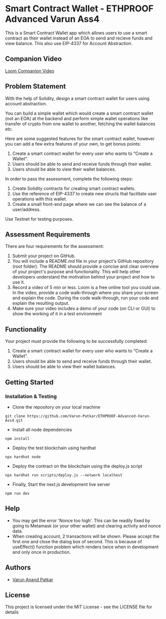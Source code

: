 # Smart Contract Wallet - ETHPROOF Advanced Varun Ass4

This is a Smart Contract Wallet app which allows users to use a smart contract as their wallet instead of an EOA to send and recieve funds and view balance. This also use EIP-4337 for Account Abstraction.

## Companion Video

[Loom Companion Video](https://www.loom.com/share/29003158ce56474eabfb30bfe17240f6?sid=c5166f5a-8b4c-47bf-8ed3-51aac104c4eb)

## Problem Statement

With the help of Solidity, design a smart contract wallet for users using account abstraction.

You can build a simple wallet which would create a smart contract wallet (not an EOA) at the backend and perform simple wallet operations like transfer of crypto from one wallet to another, fetching the wallet balances etc.

Here are some suggested features for the smart contract wallet, however you can add a few extra features of your own, to get bonus points:

1. Create a smart contract wallet for every user who wants to “Create a Wallet”.
2. Users should be able to send and receive funds through their wallet.
3. Users should be able to view their wallet balances.

In order to pass the assessment, complete the following steps:

1. Create Solidity contracts for creating smart contract wallets.
2. Use the reference of EIP-4337 to create new structs that facilitate user operations with this wallet.
3. Create a small front-end page where we can see the balance of a user/address.

Use Testnet for testing purposes.

## Assessment Requirements

There are four requirements for the assessment:

1. Submit your project on GitHub.
2. You will include a README.md file in your project's GitHub repository (root folder). The README should provide a concise and clear overview of your project's purpose and functionality. This will help other developers understand the motivation behind your project and how to use it.
3. Record a video of 5 min or less. Loom is a free online tool you could use. In the video, provide a code walk-through where you share your screen and explain the code. During the code walk-through, run your code and explain the resulting output.
4. Make sure your video includes a demo of your code (on CLI or GUI) to show the working of it in a test environment

## Functionality

Your project must provide the following to be successfully completed:

1. Create a smart contract wallet for every user who wants to “Create a Wallet”.
2. Users should be able to send and receive funds through their wallet.
3. Users should be able to view their wallet balances.

## Getting Started

### Installation & Testing

- Clone the repository on your local machine

```
git clone https://github.com/Varun-Patkar/ETHPROOF-Advanced-Varun-Ass4.git
```

- Install all node dependencies

```
npm install
```

- Deploy the test blockchain using hardhat

```
npx hardhat node
```

- Deploy the contract on the blockchain using the deploy.js script

```
npx hardhat run scripts/deploy.js --network localhost
```

- Finally, Start the next.js development live server

```
npm run dev
```

## Help

- You may get the error 'Nonce too high'. This can be readily fixed by going to Metamask (or your other wallet) and clearing activity and nonce data.
- When creating account, 2 transactions will be shown. Please accept the first one and close the dialog box of second. This is because of useEffect() function problem which renders twice when in development and only once in production.

## Authors

- [Varun Anand Patkar](https://github.com/Varun-Patkar)

## License

This project is licensed under the MIT License - see the LICENSE file for details

